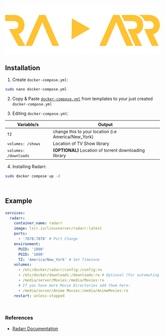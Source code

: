 ![image](https://github.com/Bratato/templates/blob/main/docker-compose/radarr/radarr-logo.png)


## Installation ##

1. Create `docker-compose.yml`:
```bash
sudo nano docker-compose.yml
```

2. Copy & Paste [`docker-compose.yml`](https://github.com/Bratato/templates/blob/main/docker-compose/sonarr/docker-compose.yml) from templates to your just created `docker-compose.yml`

4. Editing `docker-compose.yml`:

| Variable/s | Output |
| ---------- | ------ |
| `TZ` | change this to your location (i.e America/New_York) |
| `volumes: /shows` | Location of TV Show library |
| `volumes: /downloads` | **(OPTIONAL)** Location of torrent downloading library |

4. Installing Radarr:
```bash
sudo docker compose up -d
```

<br>

## Example ##
```yml
services:
  radarr:
    container_name: radarr
    image: lscr.io/linuxserver/radarr:latest
    ports:
      - '7878:7878' # Port Change
    environment:
      PUID: '1000'
      PGID: '1000'
      TZ: 'America/New_York' # Set Timezone
    volumes:
      - /etc/docker/radarr/config:/config:rw
      - /etc/docker/downloads:/downloads:rw # Optional (For automating downloading torrents)
      - /media/server/Movies:/media/Movies:ro
      # If you have more Movie Directories add them here:
      - /media/server/Anime Movies:/media/AnimeMovies:ro
    restart: unless-stopped
```

<br>

### References ###
- [Radarr Documentation](https://github.com/linuxserver/docker-radarr)

